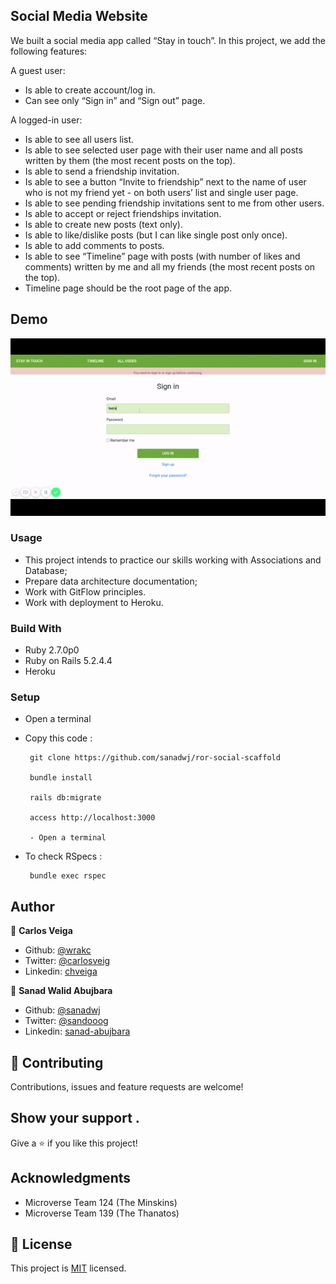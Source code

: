 ##  Social Media Website

We built a social media app called “Stay in touch”. In this project, we add the following features:

A guest user:

* Is able to create account/log in.
* Can see only “Sign in” and “Sign out” page.

A logged-in user:

* Is able to see all users list.
* Is able to see selected user page with their user name and all posts written by them (the most recent posts on the top).
* Is able to send a friendship invitation.
* Is able to see a button “Invite to friendship” next to the name of user who is not my friend yet - on both users’ list and single user page.
* Is able to see pending friendship invitations sent to me from other users.
* Is able to accept or reject friendships invitation.
* Is able to create new posts (text only).
* Is able to like/dislike posts (but I can like single post only once).
* Is able to add comments to posts.
* Is able to see “Timeline” page with posts (with number of likes and comments) written by me and all my friends (the most recent posts on the top).
* Timeline page should be the root page of the app.

## Demo

![gif of the project](app/assets/images/stayintouch.gif)


### Usage

* This project intends to practice our skills working with Associations and Database;
* Prepare data architecture documentation;
* Work with GitFlow principles. 
* Work with deployment to Heroku.

### Build With

- Ruby 2.7.0p0
- Ruby on Rails 5.2.4.4
- Heroku

### Setup
 - Open a terminal
 - Copy this code : 
 
        
        git clone https://github.com/sanadwj/ror-social-scaffold

        bundle install
       
        rails db:migrate

        access http://localhost:3000

        - Open a terminal
 
 - To check RSpecs : 
 
        bundle exec rspec

        
## Author

👤 **Carlos Veiga**

- Github: [@wrakc](https://github.com/wrakc)
- Twitter: [@carlosveig](https://twitter.com/carlosveig)
- Linkedin: [chveiga](https://linkedin.com/chveiga)

👤 **Sanad Walid Abujbara**

- Github: [@sanadwj](https://github.com/githubhandle)
- Twitter: [@sandooog](https://twitter.com/sandooog)
- Linkedin: [sanad-abujbara](https://linkedin.com/in/sanad-abujbara)

## 🤝 Contributing

Contributions, issues and feature requests are welcome!

## Show your support .

Give a ⭐️ if you like this project!

## Acknowledgments

- Microverse Team 124 (The Minskins)
- Microverse Team 139 (The Thanatos)

## 📝 License

This project is [MIT](LICENSE) licensed.
